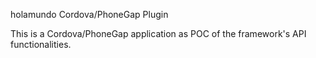 holamundo Cordova/PhoneGap Plugin

This is a Cordova/PhoneGap application as POC of the framework's API functionalities.
